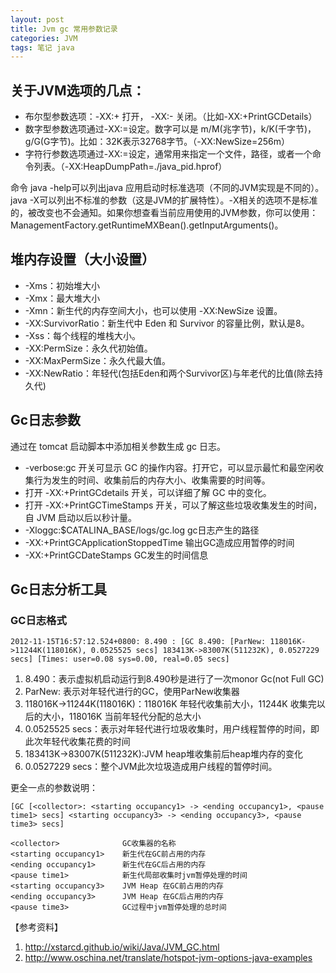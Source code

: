 ```yaml
---
layout: post
title: Jvm gc 常用参数记录
categories: JVM
tags: 笔记 java
---
```


## 关于JVM选项的几点：

- 布尔型参数选项：-XX:+ 打开， -XX:- 关闭。（比如-XX:+PrintGCDetails）
- 数字型参数选项通过-XX:=设定。数字可以是 m/M(兆字节)，k/K(千字节)，g/G(G字节)。比如：32K表示32768字节。（-XX:NewSize=256m）
- 字符行参数选项通过-XX:=设定，通常用来指定一个文件，路径，或者一个命令列表。（-XX:HeapDumpPath=./java_pid.hprof）

命令 java -help可以列出java 应用启动时标准选项（不同的JVM实现是不同的）。java -X可以列出不标准的参数（这是JVM的扩展特性）。-X相关的选项不是标准的，被改变也不会通知。如果你想查看当前应用使用的JVM参数，你可以使用：ManagementFactory.getRuntimeMXBean().getInputArguments()。


## 堆内存设置（大小设置）

- -Xms：初始堆大小
- -Xmx：最大堆大小
- -Xmn：新生代的内存空间大小，也可以使用 -XX:NewSize 设置。
- -XX:SurvivorRatio：新生代中 Eden 和 Survivor 的容量比例，默认是8。
- -Xss：每个线程的堆栈大小。
- -XX:PermSize：永久代初始值。
- -XX:MaxPermSize：永久代最大值。
- -XX:NewRatio：年轻代(包括Eden和两个Survivor区)与年老代的比值(除去持久代)

## Gc日志参数

通过在 tomcat 启动脚本中添加相关参数生成 gc 日志。

- -verbose:gc 开关可显示 GC 的操作内容。打开它，可以显示最忙和最空闲收集行为发生的时间、收集前后的内存大小、收集需要的时间等。
- 打开 -XX:+PrintGCdetails 开关，可以详细了解 GC 中的变化。
- 打开 -XX:+PrintGCTimeStamps 开关，可以了解这些垃圾收集发生的时间，自 JVM 启动以后以秒计量。
- -Xloggc:$CATALINA_BASE/logs/gc.log gc日志产生的路径
- -XX:+PrintGCApplicationStoppedTime 输出GC造成应用暂停的时间
- -XX:+PrintGCDateStamps GC发生的时间信息

## Gc日志分析工具

### GC日志格式

```
2012-11-15T16:57:12.524+0800: 8.490 : [GC 8.490: [ParNew: 118016K->11244K(118016K), 0.0525525 secs] 183413K->83007K(511232K), 0.0527229 secs] [Times: user=0.08 sys=0.00, real=0.05 secs]
```

1. 8.490：表示虚拟机启动运行到8.490秒是进行了一次monor Gc(not Full GC)
2. ParNew: 表示对年轻代进行的GC，使用ParNew收集器
3. 118016K->11244K(118016K)：118016K 年轻代收集前大小，11244K 收集完以后的大小，118016K 当前年轻代分配的总大小
4. 0.0525525 secs：表示对年轻代进行垃圾收集时，用户线程暂停的时间，即此次年轻代收集花费的时间
5. 183413K->83007K(511232K):JVM heap堆收集前后heap堆内存的变化
6. 0.0527229 secs：整个JVM此次垃圾造成用户线程的暂停时间。

更全一点的参数说明：

```
[GC [<collector>: <starting occupancy1> -> <ending occupancy1>, <pause time1> secs] <starting occupancy3> -> <ending occupancy3>, <pause time3> secs]

<collector>              GC收集器的名称
<starting occupancy1>    新生代在GC前占用的内存
<ending occupancy1>      新生代在GC后占用的内存
<pause time1>            新生代局部收集时jvm暂停处理的时间
<starting occupancy3>    JVM Heap 在GC前占用的内存
<ending occupancy3>      JVM Heap 在GC后占用的内存
<pause time3>            GC过程中jvm暂停处理的总时间
```

【参考资料】

1. http://xstarcd.github.io/wiki/Java/JVM_GC.html
2. http://www.oschina.net/translate/hotspot-jvm-options-java-examples
